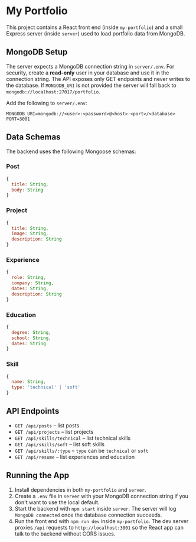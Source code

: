 # My Portfolio

This project contains a React front end (inside `my-portfolio`) and a small
Express server (inside `server`) used to load portfolio data from MongoDB.

## MongoDB Setup

The server expects a MongoDB connection string in `server/.env`.
For security, create a **read-only** user in your database and use it in the
connection string. The API exposes only GET endpoints and never writes to the
database. If `MONGODB_URI` is not provided the server will fall back to
`mongodb://localhost:27017/portfolio`.

Add the following to `server/.env`:

```
MONGODB_URI=mongodb://<user>:<password>@<host>:<port>/<database>
PORT=3001
```

## Data Schemas

The backend uses the following Mongoose schemas:

### Post
```js
{
  title: String,
  body: String
}
```

### Project
```js
{
  title: String,
  image: String,
  description: String
}
```

### Experience
```js
{
  role: String,
  company: String,
  dates: String,
  description: String
}
```

### Education
```js
{
  degree: String,
  school: String,
  dates: String
}
```

### Skill
```js
{
  name: String,
  type: 'technical' | 'soft'
}
```

## API Endpoints

- `GET /api/posts` – list posts
- `GET /api/projects` – list projects
- `GET /api/skills/technical` – list technical skills
- `GET /api/skills/soft` – list soft skills
- `GET /api/skills/:type` – `type` can be `technical` or `soft`
- `GET /api/resume` – list experiences and education

## Running the App

1. Install dependencies in both `my-portfolio` and `server`.
2. Create a `.env` file in `server` with your MongoDB connection string if
   you don't want to use the local default.
3. Start the backend with `npm start` inside `server`. The server will log
   `MongoDB connected` once the database connection succeeds.
4. Run the front end with `npm run dev` inside `my-portfolio`.
   The dev server proxies `/api` requests to `http://localhost:3001` so the
   React app can talk to the backend without CORS issues.
